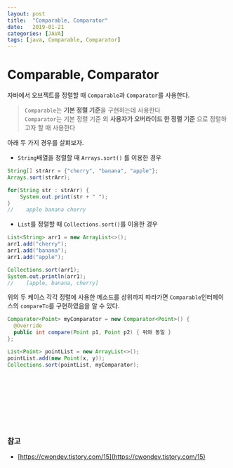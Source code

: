 ```yaml
---
layout: post
title:  "Comparable, Comparator"
date:   2019-01-21
categories: [JAVA]
tags: [java, Comparable, Comparator]
---
```


# Comparable, Comparator
자바에서 오브젝트를 정렬할 때 `Comparable`과 `Comparator`를 사용한다.  

> `Comparable`는 **기본 정렬 기준**을 구현하는데 사용한다  
> `Comparator`는 기본 정렬 기준 외 **사용자가 오버라이드 한 정렬 기준** 으로 정렬하고자 할 때 사용한다

아래 두 가지 경우를 살펴보자.

- `String`배열을 정렬할 때 `Arrays.sort()` 를 이용한 경우

~~~java
String[] strArr = {"cherry", "banana", "apple"};
Arrays.sort(strArr);

for(String str : strArr) {
    System.out.print(str + " ");
}
//    apple banana cherry
~~~  

- `List`를 정렬할 때 `Collections.sort()`를 이용한 경우

~~~java
List<String> arr1 = new ArrayList<>();
arr1.add("cherry");
arr1.add("banana");
arr1.add("apple");

Collections.sort(arr1);
System.out.println(arr1);
//    [apple, banana, cherry]
~~~  


위의 두 케이스 각각 정렬에 사용한 메소드를 상위까지 따라가면 `Comparable`인터페이스의 `compareTo`를 구현하였음을 알 수 있다.  


~~~java
Comparator<Point> myComparator = new Comparator<Point>() {
  @Override
  public int compare(Point p1, Point p2) { 위와 동일 }
};

List<Point> pointList = new ArrayList<>();
pointList.add(new Point(x, y));
Collections.sort(pointList, myComparator);
~~~








<br/><br/><br/><br/>  
---
### 참고
- [https://cwondev.tistory.com/15](https://cwondev.tistory.com/15)
